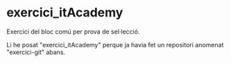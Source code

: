 # exercici_itAcademy

Exercici del bloc comú per prova de sel·lecció.

Li he posat "exercici_itAcademy" perque ja havia fet un repositori anomenat "exercici-git" abans.
